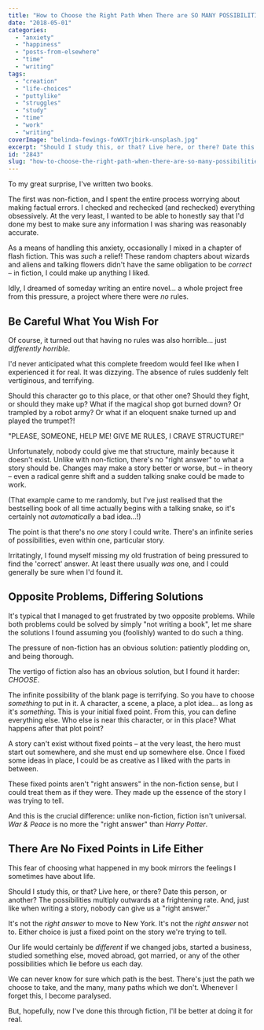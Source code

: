 ```yaml
---
title: "How to Choose the Right Path When There are SO MANY POSSIBILITIES"
date: "2018-05-01"
categories: 
  - "anxiety"
  - "happiness"
  - "posts-from-elsewhere"
  - "time"
  - "writing"
tags: 
  - "creation"
  - "life-choices"
  - "puttylike"
  - "struggles"
  - "study"
  - "time"
  - "work"
  - "writing"
coverImage: "belinda-fewings-foWXTrjbirk-unsplash.jpg"
excerpt: "Should I study this, or that? Live here, or there? Date this person, or another? Possibilities multiply at a frightening rate."
id: "2843"
slug: "how-to-choose-the-right-path-when-there-are-so-many-possibilities"
---
```


To my great surprise, I've written two books.

<!--more-->

The first was non-fiction, and I spent the entire process worrying about making factual errors. I checked and rechecked (and rechecked) everything obsessively. At the very least, I wanted to be able to honestly say that I'd done my best to make sure any information I was sharing was reasonably accurate.

As a means of handling this anxiety, occasionally I mixed in a chapter of flash fiction. This was _such_ a relief! These random chapters about wizards and aliens and talking flowers didn't have the same obligation to be _correct_ – in fiction, I could make up anything I liked.

Idly, I dreamed of someday writing an entire novel… a whole project free from this pressure, a project where there were _no_ rules.

## Be Careful What You Wish For

Of course, it turned out that having no rules was also horrible… just _differently horrible_.

I'd never anticipated what this complete freedom would feel like when I experienced it for real. It was dizzying. The absence of rules suddenly felt vertiginous, and terrifying.

Should this character go to this place, or that other one? Should they fight, or should they make up? What if the magical shop got burned down? Or trampled by a robot army? Or what if an eloquent snake turned up and played the trumpet?!

"PLEASE, SOMEONE, HELP ME! GIVE ME RULES, I CRAVE STRUCTURE!"

Unfortunately, nobody could give me that structure, mainly because it doesn't exist. Unlike with non-fiction, there's no "right answer" to what a story should be. Changes may make a story better or worse, but – in theory – even a radical genre shift and a sudden talking snake could be made to work.

(That example came to me randomly, but I've just realised that the bestselling book of all time actually begins with a talking snake, so it's certainly not _automatically_ a bad idea…!)

The point is that there's no _one_ story I could write. There's an infinite series of possibilities, even within one, particular story.

Irritatingly, I found myself missing my old frustration of being pressured to find the 'correct' answer. At least there usually _was_ one, and I could generally be sure when I'd found it.

## Opposite Problems, Differing Solutions

It's typical that I managed to get frustrated by two opposite problems. While both problems could be solved by simply "not writing a book", let me share the solutions I found assuming you (foolishly) wanted to do such a thing.

The pressure of non-fiction has an obvious solution: patiently plodding on, and being thorough.

The vertigo of fiction also has an obvious solution, but I found it harder: _CHOOSE_.

The infinite possibility of the blank page is terrifying. So you have to choose _something_ to put in it. A character, a scene, a place, a plot idea… as long as it's _something_. This is your initial fixed point. From this, you can define everything else. Who else is near this character, or in this place? What happens after that plot point?

A story can't exist without fixed points – at the very least, the hero must start out somewhere, and she must end up somewhere else. Once I fixed some ideas in place, I could be as creative as I liked with the parts in between.

These fixed points aren't "right answers" in the non-fiction sense, but I could treat them as if they were. They made up the essence of the story I was trying to tell.

And this is the crucial difference: unlike non-fiction, fiction isn't universal. _War & Peace_ is no more the "right answer" than _Harry Potter_.

## There Are No Fixed Points in Life Either

This fear of choosing what happened in my book mirrors the feelings I sometimes have about life.

Should I study this, or that? Live here, or there? Date this person, or another? The possibilities multiply outwards at a frightening rate. And, just like when writing a story, nobody can give us a "right answer."

It's not the _right answer_ to move to New York. It's not the _right answer_ not to. Either choice is just a fixed point on the story we're trying to tell.

Our life would certainly be _different_ if we changed jobs, started a business, studied something else, moved abroad, got married, or any of the other possibilities which lie before us each day.

We can never know for sure which path is the best. There's just the path we choose to take, and the many, many paths which we don't. Whenever I forget this, I become paralysed.

But, hopefully, now I've done this through fiction, I'll be better at doing it for real.
